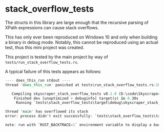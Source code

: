 # stack_overflow_tests

The structs in this library are large enough that the recursive parsing of XPath expressions can cause stack overflows.

This has only ever been reproduced on Windows 10 and only when building a binary in debug mode.
Notably, this cannot be reproduced using an actual test, thus this mini project was created.

This project is tested by the main project by way of `tests/run_stack_overflow_tests.rs`.

A typical failure of this tests appears as follows:

```rs
---- does_this_run stdout ----
thread 'does_this_run' panicked at tests\run_stack_overflow_tests.rs:20:5:

   Compiling skyscraper_stack_overflow_tests v0.1.0 (D:\code\Skyscraper\tests\stack_overflow_tests)
    Finished dev [unoptimized + debuginfo] target(s) in 0.30s
     Running `tests\stack_overflow_tests\target\debug\skyscraper_stack_overflow_tests.exe`

thread 'main' has overflowed its stack
error: process didn't exit successfully: `tests\stack_overflow_tests\target\debug\skyscraper_stack_overflow_tests.exe` (exit code: 0xc00000fd, STATUS_STACK_OVERFLOW)

note: run with `RUST_BACKTRACE=1` environment variable to display a backtrace
```